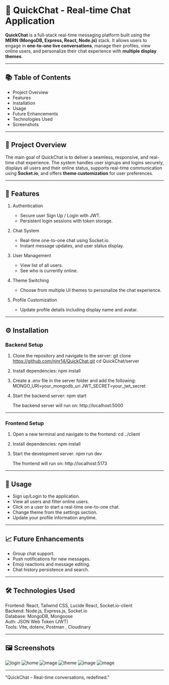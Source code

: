 # 💬 QuickChat - Real-time Chat Application

**QuickChat** is a full-stack real-time messaging platform built using the **MERN (MongoDB, Express, React, Node.js)** stack. It allows users to engage in **one-to-one live conversations**, manage their profiles, view online users, and personalize their chat experience with **multiple display themes**.

---

## 📚 Table of Contents

- Project Overview
- Features
- Installation
- Usage
- Future Enhancements
- Technologies Used
- Screenshots

---

## 📌 Project Overview

The main goal of QuickChat is to deliver a seamless, responsive, and real-time chat experience. The system handles user signups and logins securely, displays all users and their online status, supports real-time communication using **Socket.io**, and offers **theme customization** for user preferences.

---

## 🚀 Features

1. Authentication
   - Secure user Sign Up / Login with JWT.
   - Persistent login sessions with token storage.

2. Chat System
   - Real-time one-to-one chat using Socket.io.
   - Instant message updates, and user status display.

3. User Management
   - View list of all users.
   - See who is currently online.

4. Theme Switching
   - Choose from multiple UI themes to personalize the chat experience.

5. Profile Customization
   - Update profile details including display name and avatar.

---

## ⚙️ Installation

### Backend Setup

1. Clone the repository and navigate to the server:
   git clone https://github.com/njnr14/QuickChat.git
   cd QuickChat/server

2. Install dependencies:
   npm install

3. Create a .env file in the server folder and add the following:
   MONGO_URI=your_mongodb_uri
   JWT_SECRET=your_jwt_secret

4. Start the backend server:
   npm start

   The backend server will run on: http://localhost:5000

---

### Frontend Setup

1. Open a new terminal and navigate to the frontend:
   cd ../client

2. Install dependencies:
   npm install

3. Start the development server:
   npm run dev

   The frontend will run on: http://localhost:5173

---

## 🧪 Usage

- Sign up/Login to the application.
- View all users and filter online users.
- Click on a user to start a real-time one-to-one chat.
- Change theme from the settings section.
- Update your profile information anytime.

---

## 📈 Future Enhancements

- Group chat support.
- Push notifications for new messages.
- Emoji reactions and message editing.
- Chat history persistence and search.

---

## 🛠️ Technologies Used

Frontend: React, Tailwind CSS, Lucide React, Socket.io-client  
Backend: Node.js, Express.js, Socket.io  
Database: MongoDB, Mongoose  
Auth: JSON Web Token (JWT)  
Tools: Vite, dotenv, Postman , Cloudinary

---

## 🖼️ Screenshots



![login](https://github.com/user-attachments/assets/fbe9515e-7b36-47cb-8b6f-fc92e8f84b07)
![home](https://github.com/user-attachments/assets/f376f925-d3b9-43b4-99be-1761f38d9443)
![image](https://github.com/user-attachments/assets/a29bc734-8050-4b30-9937-6615e1194f91)
![theme](https://github.com/user-attachments/assets/b6fe58f6-cab9-4716-b755-268760115987)
![image](https://github.com/user-attachments/assets/8b3883ce-0f48-4b35-84f5-4017de9f07b1)
![image](https://github.com/user-attachments/assets/c5a6f1ea-77ed-4aaf-8bb8-7ba1796de33d)


---


"QuickChat – Real-time conversations, redefined."
